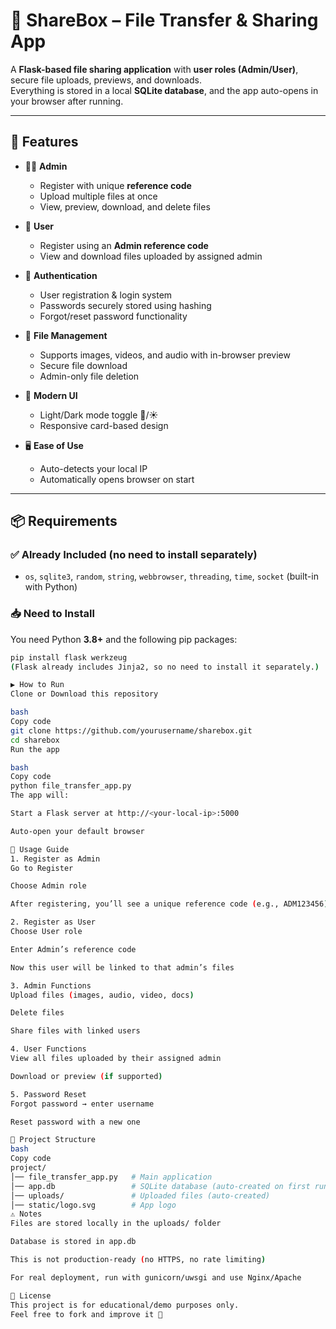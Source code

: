 # 📂 ShareBox – File Transfer & Sharing App

A **Flask-based file sharing application** with **user roles (Admin/User)**, secure file uploads, previews, and downloads.  
Everything is stored in a local **SQLite database**, and the app auto-opens in your browser after running.  

---

## 🚀 Features

- 👩‍💼 **Admin**
  - Register with unique **reference code**
  - Upload multiple files at once
  - View, preview, download, and delete files

- 👤 **User**
  - Register using an **Admin reference code**
  - View and download files uploaded by assigned admin

- 🔑 **Authentication**
  - User registration & login system
  - Passwords securely stored using hashing
  - Forgot/reset password functionality

- 📁 **File Management**
  - Supports images, videos, and audio with in-browser preview
  - Secure file download
  - Admin-only file deletion

- 🎨 **Modern UI**
  - Light/Dark mode toggle 🌙/☀️
  - Responsive card-based design

- 🖥️ **Ease of Use**
  - Auto-detects your local IP
  - Automatically opens browser on start

---

## 📦 Requirements

### ✅ Already Included (no need to install separately)
- `os`, `sqlite3`, `random`, `string`, `webbrowser`, `threading`, `time`, `socket` (built-in with Python)

### 📥 Need to Install
You need Python **3.8+** and the following pip packages:

```bash
pip install flask werkzeug
(Flask already includes Jinja2, so no need to install it separately.)

▶️ How to Run
Clone or Download this repository

bash
Copy code
git clone https://github.com/yourusername/sharebox.git
cd sharebox
Run the app

bash
Copy code
python file_transfer_app.py
The app will:

Start a Flask server at http://<your-local-ip>:5000

Auto-open your default browser

📝 Usage Guide
1. Register as Admin
Go to Register

Choose Admin role

After registering, you’ll see a unique reference code (e.g., ADM123456)

2. Register as User
Choose User role

Enter Admin’s reference code

Now this user will be linked to that admin’s files

3. Admin Functions
Upload files (images, audio, video, docs)

Delete files

Share files with linked users

4. User Functions
View all files uploaded by their assigned admin

Download or preview (if supported)

5. Password Reset
Forgot password → enter username

Reset password with a new one

📂 Project Structure
bash
Copy code
project/
│── file_transfer_app.py   # Main application
│── app.db                 # SQLite database (auto-created on first run)
│── uploads/               # Uploaded files (auto-created)
│── static/logo.svg        # App logo
⚠️ Notes
Files are stored locally in the uploads/ folder

Database is stored in app.db

This is not production-ready (no HTTPS, no rate limiting)

For real deployment, run with gunicorn/uwsgi and use Nginx/Apache

📜 License
This project is for educational/demo purposes only.
Feel free to fork and improve it 🎉
